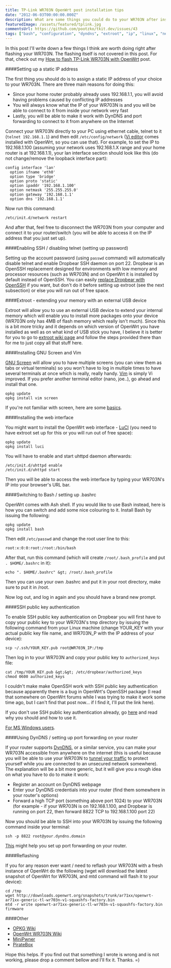 ```yaml
---
title: TP-Link WR703N OpenWrt post installation tips
date: "2012-06-03T00:00:00.000Z"
description: What are some things you could do to your WR703N after installing OpenWrt on it to enhance its capabilities?
featuredImage: /assets/featured/tplink.jpg
commentsUrl: https://github.com/pootzko/tkit.dev/issues/43
tags: ["bash", "configuration", "dyndns", "extroot", "ip", "linux", "networking", "openwrt", "reflashing", "ssh", "tp-link", "wr703n"]
---
```


In this post I'll write down a few things I think are worth doing right after flashing your WR703N. The flashing itself is not covered in this post. For that, check out my [How to flash TP-Link WR703N with OpenWrt](/2012/06/03/how-to-flash-tp-link-wr703n-with-openwrt/) post.

####Setting up a static IP address

The first thing you should do is to assign a static IP address of your choice to your WR703N. There are three main reasons for doing this:

- Since your home router probably already uses 192.168.1.1, you will avoid having problems caused by conflicting IP addresses
- You will always know what the IP of your WR703N is and you will be able to connect to it from inside your network very fast
- Lastly, you will be able to make it work with DynDNS and port forwarding to connect to it from anywhere on the Internet

Connect your WR703N directly to your PC using ethernet cable, telnet to it (`telnet 192.168.1.1`) and then edit `/etc/config/network` ([Vi editor](https://wiki.archlinux.org/index.php/Vi#Basic_Editing) comes installed with OpenWrt, so you can use that). For example, to set the IP to 192.168.1.100 (assuming your network uses 192.168.1.X range and your home router is at 192.168.1.1), your lan interface section should look like this (do not change/remove the loopback interface part):

```
config interface 'lan'
  option ifname 'eth0'
  option type 'bridge'
  option proto 'static'
  option ipaddr '192.168.1.100'
  option netmask '255.255.255.0'
  option gateway '192.168.1.1'
  option dns '192.168.1.1'
```

Now run this command:

```
/etc/init.d/network restart
```

And after that, feel free to disconnect the WR703N from your computer and connect it to your router/switch (you will be able to access it on the IP address that you just set up).

####Enabling SSH / disabling telnet (setting up password)

Setting up the account password (using `passwd` command) will automatically disable telnet and enable Dropbear SSH daemon on port 22. Dropbear is an OpenSSH replacement designed for environments with low memory and processor resources (such as WR703N) and on OpenWrt it is installed by default instead of OpenSSH. You can easily [replace Dropbear with OpenSSH](http://wiki.openwrt.org/inbox/replacingdropbearbyopensshserver) if you want, but don't do it before setting up extroot (see the next subsection) or else you will run out of free space.

####Extroot - extending your memory with an external USB device

Extroot will allow you to use an external USB device to extend your internal memory which will enable you to install more packages onto your device (WR703N only has 4MB of flash memory which really isn't much). Since this is a bit more tricky and it depends on which version of OpenWrt you have installed as well as on what kind of USB stick you have, I believe it is better for you to go to [extroot wiki page](http://wiki.openwrt.org/doc/howto/extroot) and follow the steps provided there than for me to just copy all that stuff here.

####Installing GNU Screen and Vim

[GNU Screen](http://www.gnu.org/software/screen/) will allow you to have multiple screens (you can view them as tabs or virtual terminals) so you won't have to log in multiple times to have several terminals at once which is really, really handy. [Vim](http://www.vim.org/) is simply Vi improved. If you prefer another terminal editor (nano, joe..), go ahead and install that one.

```
opkg update
opkg install vim screen
```

If you're not familiar with screen, here are some [basics](https://wiki.archlinux.org/index.php/Screen#Basics).

####Installing the web interface

You might want to install the OpenWrt web interface - [LuCI](http://wiki.openwrt.org/doc/howto/luci.essentials) (you need to have extroot set up for this or you will run out of free space):

```
opkg update
opkg install luci
```

You will have to enable and start uhttpd daemon afterwards:

```
/etc/init.d/uhttpd enable
/etc/init.d/uhttpd start
```

Then you will be able to access the web interface by typing your WR703N's IP into your browser's URL bar.

####Switching to Bash / setting up .bashrc

OpenWrt comes with Ash shell. If you would like to use Bash instead, here is how you can switch and add some nice colouring to it. Install Bash by issuing the following:

```
opkg update
opkg install bash
```

Then edit `/etc/passwd` and change the root user line to this:

```
root:x:0:0:root:/root:/bin/bash
```

After that, run this command (which will create `/root/.bash_profile` and put `. $HOME/.bashrc` in it):

```
echo ". $HOME/.bashrc" &gt; /root/.bash_profile
```

Then you can use your own .bashrc and put it in your root directory, make sure to put it in /root.

Now log out, and log in again and you should have a brand new prompt.

####SSH public key authentication

To enable SSH public key authentication on Dropbear you will first have to copy your public key to your WR703N's tmp directory by issuing the following command from your Linux machine (change YOUR\_KEY with your actual public key file name, and WR703N\_P with the IP address of your device):

```
scp ~/.ssh/YOUR_KEY.pub root@WR703N_IP:/tmp
```

Then log in to your WR703N and copy your public key to `authorized_keys` file:

```
cat /tmp/YOUR_KEY.pub &gt;&gt; /etc/dropbear/authorized_keys
chmod 0600 authorized_keys
```

I couldn't make make OpenSSH work with SSH public key authentication because apparently there is a bug in OpenWrt's OpenSSH package (I read that somewhere on OpenWrt forums while I was trying to make it work some time ago, but I can't find that post now... if I find it, I'll put the link here).

If you don't use SSH public key authentication already, go [here](https://wiki.archlinux.org/index.php/SSH_Keys) and read why you should and how to use it.

[For MS Windows users](http://wiki.openwrt.org/oldwiki/dropbearpublickeyauthenticationhowto?s[]=ssh&amp;s[]=keys#using.putty.on.windows).

####Using DynDNS / setting up port forwarding on your router

If your router supports [DynDNS](http://dyn.com/dns/), or a similar service, you can make your WR703N accessible from anywhere on the internet (this is useful because you will be able to use your WR703N to [tunnel your traffic](https://wiki.archlinux.org/index.php/Secure_Shell#Encrypted_Socks_Tunnel) to protect yourself while you are connected to an unsecured network somewhere). The explanation will be a bit more generic, but it will give you a rough idea on what you have to do to make it work:

- Register an account on DynDNS webpage
- Enter your DynDNS credentials into your router (find them somewhere in your router's options)
- Forward a high TCP port (something above port 1024) to your WR703N (for example - if your WR703N is on 192.168.1.100, and Dropbear is running on port 22, then forward 8822 TCP to 192.168.1.100 port 22)

Now you should be able to SSH into your WR703N by issuing the following command inside your terminal:

```
ssh -p 8822 root@your.dyndns.domain
```

[This](http://portforward.com/) might help you set up port forwarding on your router.

####Reflashing

If you for any reason ever want / need to reflash your WR703N with a fresh instance of OpenWrt do the following (wget will download the latest snapshot of OpenWrt for WR703N, and mtd command will flash it to your device):

```
cd /tmp
wget http://downloads.openwrt.org/snapshots/trunk/ar71xx/openwrt-ar71xx-generic-tl-wr703n-v1-squashfs-factory.bin
mtd -r write openwrt-ar71xx-generic-tl-wr703n-v1-squashfs-factory.bin firmware
```

####Other

- [OPKG Wiki](http://wiki.openwrt.org/doc/techref/opkg)
- [OpenWrt WR703N Wiki](http://wiki.openwrt.org/toh/tp-link/tl-wr703n)
- [MiniPwner](http://www.minipwner.com/index.php/minipwner-build)
- [PirateBox](http://wiki.daviddarts.com/PirateBox_DIY_OpenWrt)

Hope this helps. If you find out that something I wrote is wrong and is not working, please drop a comment bellow and I'll fix it. Thanks. =)
